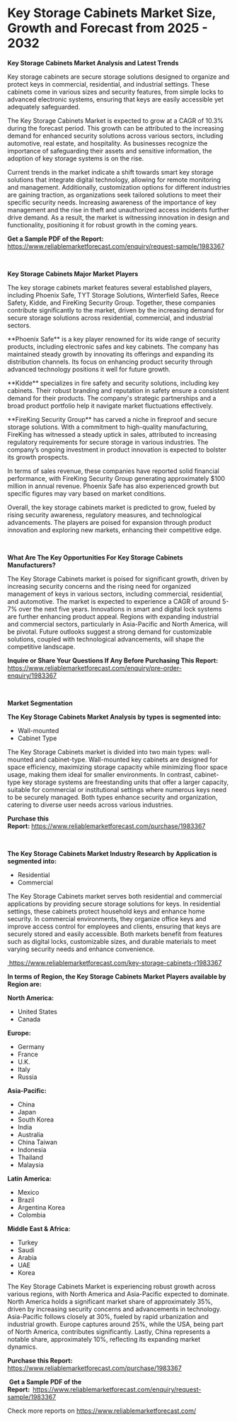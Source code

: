 <p><h1>Key Storage Cabinets Market Size, Growth and Forecast from 2025 - 2032</h1></p><p><strong>Key Storage Cabinets Market Analysis and Latest Trends</strong></p>
<p><p>Key storage cabinets are secure storage solutions designed to organize and protect keys in commercial, residential, and industrial settings. These cabinets come in various sizes and security features, from simple locks to advanced electronic systems, ensuring that keys are easily accessible yet adequately safeguarded.</p><p>The Key Storage Cabinets Market is expected to grow at a CAGR of 10.3% during the forecast period. This growth can be attributed to the increasing demand for enhanced security solutions across various sectors, including automotive, real estate, and hospitality. As businesses recognize the importance of safeguarding their assets and sensitive information, the adoption of key storage systems is on the rise.</p><p>Current trends in the market indicate a shift towards smart key storage solutions that integrate digital technology, allowing for remote monitoring and management. Additionally, customization options for different industries are gaining traction, as organizations seek tailored solutions to meet their specific security needs. Increasing awareness of the importance of key management and the rise in theft and unauthorized access incidents further drive demand. As a result, the market is witnessing innovation in design and functionality, positioning it for robust growth in the coming years.</p></p>
<p><strong>Get a Sample PDF of the Report:&nbsp;</strong> <a href="https://www.reliablemarketforecast.com/enquiry/request-sample/1983367?utm_campaign=2124&utm_medium=2&utm_source=Github&utm_content=ia&utm_term=08022025&utm_id=key-storage-cabinets">https://www.reliablemarketforecast.com/enquiry/request-sample/1983367</a></p>
<p>&nbsp;</p>
<p><strong>Key Storage Cabinets Major Market Players</strong></p>
<p><p>The key storage cabinets market features several established players, including Phoenix Safe, TYT Storage Solutions, Winterfield Safes, Reece Safety, Kidde, and FireKing Security Group. Together, these companies contribute significantly to the market, driven by the increasing demand for secure storage solutions across residential, commercial, and industrial sectors.</p><p>**Phoenix Safe** is a key player renowned for its wide range of security products, including electronic safes and key cabinets. The company has maintained steady growth by innovating its offerings and expanding its distribution channels. Its focus on enhancing product security through advanced technology positions it well for future growth.</p><p>**Kidde** specializes in fire safety and security solutions, including key cabinets. Their robust branding and reputation in safety ensure a consistent demand for their products. The company's strategic partnerships and a broad product portfolio help it navigate market fluctuations effectively.</p><p>**FireKing Security Group** has carved a niche in fireproof and secure storage solutions. With a commitment to high-quality manufacturing, FireKing has witnessed a steady uptick in sales, attributed to increasing regulatory requirements for secure storage in various industries. The company’s ongoing investment in product innovation is expected to bolster its growth prospects.</p><p>In terms of sales revenue, these companies have reported solid financial performance, with FireKing Security Group generating approximately $100 million in annual revenue. Phoenix Safe has also experienced growth but specific figures may vary based on market conditions. </p><p>Overall, the key storage cabinets market is predicted to grow, fueled by rising security awareness, regulatory measures, and technological advancements. The players are poised for expansion through product innovation and exploring new markets, enhancing their competitive edge.</p></p>
<p>&nbsp;</p>
<p><strong>What Are The Key Opportunities For Key Storage Cabinets Manufacturers?</strong></p>
<p><p>The Key Storage Cabinets market is poised for significant growth, driven by increasing security concerns and the rising need for organized management of keys in various sectors, including commercial, residential, and automotive. The market is expected to experience a CAGR of around 5-7% over the next five years. Innovations in smart and digital lock systems are further enhancing product appeal. Regions with expanding industrial and commercial sectors, particularly in Asia-Pacific and North America, will be pivotal. Future outlooks suggest a strong demand for customizable solutions, coupled with technological advancements, will shape the competitive landscape.</p></p>
<p><strong>Inquire or Share Your Questions If Any Before Purchasing This Report:</strong> <a href="https://www.reliablemarketforecast.com/enquiry/pre-order-enquiry/1983367?utm_campaign=2124&utm_medium=2&utm_source=Github&utm_content=ia&utm_term=08022025&utm_id=key-storage-cabinets">https://www.reliablemarketforecast.com/enquiry/pre-order-enquiry/1983367</a></p>
<p>&nbsp;</p>
<p><strong>Market Segmentation</strong></p>
<p><strong>The Key Storage Cabinets Market Analysis by types is segmented into:</strong></p>
<p><ul><li>Wall-mounted</li><li>Cabinet Type</li></ul></p>
<p><p>The Key Storage Cabinets market is divided into two main types: wall-mounted and cabinet-type. Wall-mounted key cabinets are designed for space efficiency, maximizing storage capacity while minimizing floor space usage, making them ideal for smaller environments. In contrast, cabinet-type key storage systems are freestanding units that offer a larger capacity, suitable for commercial or institutional settings where numerous keys need to be securely managed. Both types enhance security and organization, catering to diverse user needs across various industries.</p></p>
<p><strong>Purchase this Report:&nbsp;</strong><a href="https://www.reliablemarketforecast.com/purchase/1983367?utm_campaign=2124&utm_medium=2&utm_source=Github&utm_content=ia&utm_term=08022025&utm_id=key-storage-cabinets">https://www.reliablemarketforecast.com/purchase/1983367</a></p>
<p>&nbsp;</p>
<p><strong>The Key Storage Cabinets Market Industry Research by Application is segmented into:</strong></p>
<p><ul><li>Residential</li><li>Commercial</li></ul></p>
<p><p>The Key Storage Cabinets market serves both residential and commercial applications by providing secure storage solutions for keys. In residential settings, these cabinets protect household keys and enhance home security. In commercial environments, they organize office keys and improve access control for employees and clients, ensuring that keys are securely stored and easily accessible. Both markets benefit from features such as digital locks, customizable sizes, and durable materials to meet varying security needs and enhance convenience.</p></p>
<p><a href="https://www.reliablemarketforecast.com/key-storage-cabinets-r1983367?utm_campaign=2124&utm_medium=2&utm_source=Github&utm_content=ia&utm_term=08022025&utm_id=key-storage-cabinets">&nbsp;https://www.reliablemarketforecast.com/key-storage-cabinets-r1983367</a></p>
<p><strong>In terms of Region, the Key Storage Cabinets Market Players available by Region are:</strong></p>
<p>
    <p> <strong> North America: </strong>
        <ul>
            <li>United States</li>
            <li>Canada</li>
        </ul>
        </p> 
    <p> <strong> Europe: </strong>
        <ul>
            <li>Germany</li>
            <li>France</li>
            <li>U.K.</li>
            <li>Italy</li>
            <li>Russia</li>
        </ul>
        </p> 
    <p> <strong> Asia-Pacific: </strong>
        <ul>
            <li>China</li>
            <li>Japan</li>
            <li>South Korea</li>
            <li>India</li>
            <li>Australia</li>
            <li>China Taiwan</li>
            <li>Indonesia</li>
            <li>Thailand</li>
            <li>Malaysia</li>
        </ul>
        </p> 
    <p> <strong> Latin America: </strong>
        <ul>
            <li>Mexico</li>
            <li>Brazil</li>
            <li>Argentina Korea</li>
            <li>Colombia</li>
        </ul>
        </p> 
    <p> <strong> Middle East & Africa: </strong>
        <ul>
            <li>Turkey</li>
            <li>Saudi</li>
            <li>Arabia</li>
            <li>UAE</li>
            <li>Korea</li>
        </ul>
    </p>
    </p>
<p><p>The Key Storage Cabinets Market is experiencing robust growth across various regions, with North America and Asia-Pacific expected to dominate. North America holds a significant market share of approximately 35%, driven by increasing security concerns and advancements in technology. Asia-Pacific follows closely at 30%, fueled by rapid urbanization and industrial growth. Europe captures around 25%, while the USA, being part of North America, contributes significantly. Lastly, China represents a notable share, approximately 10%, reflecting its expanding market dynamics.</p></p>
<p><strong>Purchase this Report: </strong><a href="https://www.reliablemarketforecast.com/purchase/1983367?utm_campaign=2124&utm_medium=2&utm_source=Github&utm_content=ia&utm_term=08022025&utm_id=key-storage-cabinets">https://www.reliablemarketforecast.com/purchase/1983367</a></p>
<p>&nbsp;<strong>Get a Sample PDF of the Report:&nbsp;&nbsp;</strong><a href="https://www.reliablemarketforecast.com/enquiry/request-sample/1983367?utm_campaign=2124&utm_medium=2&utm_source=Github&utm_content=ia&utm_term=08022025&utm_id=key-storage-cabinets">https://www.reliablemarketforecast.com/enquiry/request-sample/1983367</a></p>
<p><strong></strong></p>
<p>Check more reports on <a href="https://www.reliablemarketforecast.com/?utm_campaign=2124&utm_medium=2&utm_source=Github&utm_content=ia&utm_term=08022025&utm_id=key-storage-cabinets">https://www.reliablemarketforecast.com/</a></p>